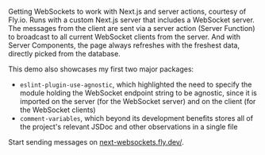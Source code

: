 Getting WebSockets to work with Next.js and server actions, courtesy of Fly.io. Runs with a custom Next.js server that includes a WebSocket server. The messages from the client are sent via a server action (Server Function) to broadcast to all current WebSocket clients from the server. And with Server Components, the page always refreshes with the freshest data, directly picked from the database.

This demo also showcases my first two major packages:

- `eslint-plugin-use-agnostic`, which highlighted the need to specify the module holding the WebSocket endpoint string to be agnostic, since it is imported on the server (for the WebSocket server) and on the client (for the WebSocket clients)
- `comment-variables`, which beyond its development benefits stores all of the project's relevant JSDoc and other observations in a single file

Start sending messages on [next-websockets.fly.dev/](https://next-websockets.fly.dev/).
